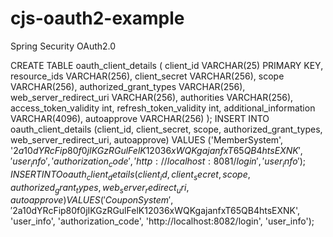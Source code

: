 # cjs-oauth2-example
Spring Security OAuth2.0

CREATE TABLE oauth_client_details (
    client_id VARCHAR(25) PRIMARY KEY,
    resource_ids VARCHAR(256),
    client_secret VARCHAR(256),
    scope VARCHAR(256),
    authorized_grant_types VARCHAR(256),
    web_server_redirect_uri VARCHAR(256),
    authorities VARCHAR(256),
    access_token_validity int,
    refresh_token_validity int,
    additional_information VARCHAR(4096),
    autoapprove VARCHAR(256)
);
INSERT INTO oauth_client_details (client_id, client_secret, scope, authorized_grant_types, web_server_redirect_uri, autoapprove)
VALUES ('MemberSystem', '$2a$10$dYRcFip80f0jIKGzRGulFelK12036xWQKgajanfxT65QB4htsEXNK', 'user_info', 'authorization_code', 'http://localhost:8081/login', 'user_info');
INSERT INTO oauth_client_details (client_id, client_secret, scope, authorized_grant_types, web_server_redirect_uri, autoapprove)
VALUES ('CouponSystem', '$2a$10$dYRcFip80f0jIKGzRGulFelK12036xWQKgajanfxT65QB4htsEXNK', 'user_info', 'authorization_code', 'http://localhost:8082/login', 'user_info');
